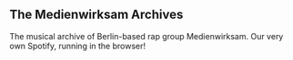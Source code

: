 ## The Medienwirksam Archives

The musical archive of Berlin-based rap group Medienwirksam. Our very own Spotify, running in the browser!

